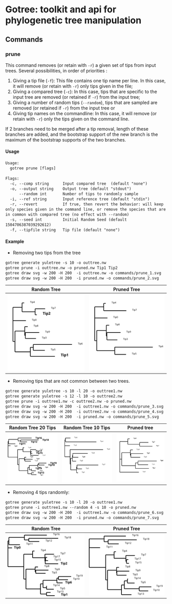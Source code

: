 # Gotree: toolkit and api for phylogenetic tree manipulation

## Commands

### prune
This command removes (or retain with `-r`) a given set of tips from input trees. Several possibilities, in order of priorities :
1. Giving a tip file (`-f`): This file contains one tip name per line. In this case, it will remove (or retain with `-r`) only tips given in the file; 
2. Giving a compared tree (`-c`): In this case, tips that are specific to the input tree are removed (or retained if `-r`) from the input tree;
3. Giving a number of random tips (`--random`), tips that are sampled are removed (or retained if `-r`) from the input tree or
4. Giving tip names on the commandline: In this case, it will remove (or retain with `-r`) only the tips given on the command line. 

If  2 branches need to be merged after a tip removal, length of these branches are added, and the bootstrap support of the new branch is the maximum of the bootstrap supports of the two branches.

#### Usage

```
Usage:
  gotree prune [flags]

Flags:
  -c, --comp string      Input compared tree  (default "none")
  -o, --output string    Output tree (default "stdout")
      --random int       Number of tips to randomly sample
  -i, --ref string       Input reference tree (default "stdin")
  -r, --revert           If true, then revert the behavior: will keep only species given in the command line, or remove the species that are in common with compared tree (no effect with --random)
  -s, --seed int         Initial Random Seed (default 1504706387039292612)
  -f, --tipfile string   Tip file (default "none")
```

#### Example

* Removing two tips from the tree

```
gotree generate yuletree -s 10 -o outtree.nw
gotree prune -i outtree.nw -o pruned.nw Tip1 Tip2
gotree draw svg -w 200 -H 200  -i outtree.nw -o commands/prune_1.svg
gotree draw svg -w 200 -H 200  -i pruned.nw -o commands/prune_2.svg
```
Random Tree                          | Pruned Tree
-------------------------------------|-----------------------------------
![Random Tree](prune_1.svg)          | ![Pruned Tree](prune_2.svg) 


* Removing tips that are not common between two trees.
```
gotree generate yuletree -s 10 -l 20 -o outtree1.nw
gotree generate yuletree -s 12 -l 10 -o outtree2.nw
gotree prune -i outtree1.nw -c outtree2.nw -o pruned.nw
gotree draw svg -w 200 -H 200  -i outtree1.nw -o commands/prune_3.svg
gotree draw svg -w 200 -H 200  -i outtree2.nw -o commands/prune_4.svg
gotree draw svg -w 200 -H 200  -i pruned.nw -o commands/prune_5.svg
```

Random Tree 20 Tips           | Random Tree 10 Tips          | Pruned tree
------------------------------|------------------------------|---------------------------------
![Random Tree 1](prune_3.svg) | ![Random Tree 2](prune_4.svg)| ![Pruned Tree 2](prune_5.svg) 

* Removing 4 tips randomly:
```
gotree generate yuletree -s 10 -l 20 -o outtree1.nw
gotree prune -i outtree1.nw --random 4 -s 10 -o pruned.nw
gotree draw svg -w 200 -H 200  -i outtree1.nw -o commands/prune_6.svg
gotree draw svg -w 200 -H 200  -i pruned.nw -o commands/prune_7.svg
```

Random Tree                   | Pruned Tree                  
------------------------------|------------------------------
![Random Tree](prune_6.svg) | ![Pruned Tree](prune_7.svg)
